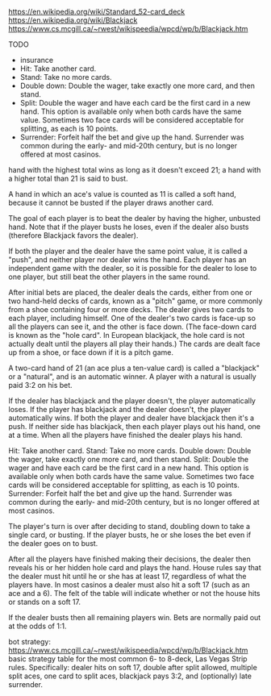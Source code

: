 https://en.wikipedia.org/wiki/Standard_52-card_deck
https://en.wikipedia.org/wiki/Blackjack
https://www.cs.mcgill.ca/~rwest/wikispeedia/wpcd/wp/b/Blackjack.htm

TODO
* insurance
* Hit: Take another card.
* Stand: Take no more cards.
* Double down: Double the wager, take exactly one more card, and then stand.
* Split: Double the wager and have each card be the first card in a new hand. This option is available only when both cards have the same value. Sometimes two face cards will be considered acceptable for splitting, as each is 10 points.
* Surrender: Forfeit half the bet and give up the hand. Surrender was common during the early- and mid-20th century, but is no longer offered at most casinos.


hand with the highest total wins as long as it doesn't exceed 21; a hand with a higher total than 21 is said to bust.

A hand in which an ace's value is counted as 11 is called a soft hand, because it cannot be busted if the player draws another card.

The goal of each player is to beat the dealer by having the higher, unbusted hand. Note that if the player busts he loses, even if the dealer also busts (therefore Blackjack favors the dealer).

If both the player and the dealer have the same point value, it is called a "push", and neither player nor dealer wins the hand. Each player has an independent game with the dealer, so it is possible for the dealer to lose to one player, but still beat the other players in the same round.

After initial bets are placed, the dealer deals the cards, either from one or two hand-held decks of cards, known as a "pitch" game, or more commonly from a shoe containing four or more decks. The dealer gives two cards to each player, including himself. One of the dealer's two cards is face-up so all the players can see it, and the other is face down. (The face-down card is known as the "hole card". In European blackjack, the hole card is not actually dealt until the players all play their hands.) The cards are dealt face up from a shoe, or face down if it is a pitch game.

A two-card hand of 21 (an ace plus a ten-value card) is called a "blackjack" or a "natural", and is an automatic winner. A player with a natural is usually paid 3:2 on his bet.

If the dealer has blackjack and the player doesn't, the player automatically loses.
If the player has blackjack and the dealer doesn't, the player automatically wins.
If both the player and dealer have blackjack then it's a push.
If neither side has blackjack, then each player plays out his hand, one at a time.
When all the players have finished the dealer plays his hand.

Hit: Take another card.
Stand: Take no more cards.
Double down: Double the wager, take exactly one more card, and then stand.
Split: Double the wager and have each card be the first card in a new hand. This option is available only when both cards have the same value. Sometimes two face cards will be considered acceptable for splitting, as each is 10 points.
Surrender: Forfeit half the bet and give up the hand. Surrender was common during the early- and mid-20th century, but is no longer offered at most casinos.

The player's turn is over after deciding to stand, doubling down to take a single card, or busting. If the player busts, he or she loses the bet even if the dealer goes on to bust.

After all the players have finished making their decisions, the dealer then reveals his or her hidden hole card and plays the hand. House rules say that the dealer must hit until he or she has at least 17, regardless of what the players have. In most casinos a dealer must also hit a soft 17 (such as an ace and a 6). The felt of the table will indicate whether or not the house hits or stands on a soft 17.

If the dealer busts then all remaining players win. Bets are normally paid out at the odds of 1:1.


bot strategy:
https://www.cs.mcgill.ca/~rwest/wikispeedia/wpcd/wp/b/Blackjack.htm
basic strategy table for the most common 6- to 8-deck, Las Vegas Strip rules. Specifically: dealer hits on soft 17, double after split allowed, multiple split aces, one card to split aces, blackjack pays 3:2, and (optionally) late surrender.